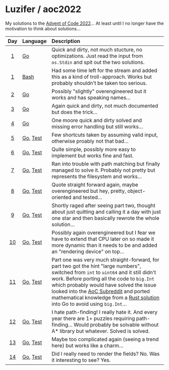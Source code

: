 # Luzifer / aoc2022

My solutions to the [Advent of Code 2022](https://adventofcode.com/2022)… At least until I no longer have the motivation to think about solutions…

| Day | Language | Description |
| :---: | :--- | :--- |
| [1](https://adventofcode.com/2022/day/1) | [Go](./day01/main.go) | Quick and dirty, not much stucture, no optimizations. Just read the input from `os.Stdin` and spit out the two solutions. |
| [1](https://adventofcode.com/2022/day/1) | [Bash](./day01/bash_solution.sh) | Had some time left for the stream and added this as a kind of troll-approach. Works but probably shouldn't be taken too serious. |
| [2](https://adventofcode.com/2022/day/2) | [Go](./day02/main.go) | Possibly "slightly" overengineered but it works and has speaking names… |
| [3](https://adventofcode.com/2022/day/3) | [Go](./day03/main.go) | Again quick and dirty, not much documented but does the trick… |
| [4](https://adventofcode.com/2022/day/4) | [Go](./day04/main.go) | One moore quick and dirty solved and missing error handling but still works… |
| [5](https://adventofcode.com/2022/day/5) | [Go](./day05/main.go), [Test](./day05/main_test.go) | Few shortcuts taken by assuming valid input, otherwise proably not that bad… |
| [6](https://adventofcode.com/2022/day/6) | [Go](./day06/main.go), [Test](./day06/main_test.go) | Quite simple, possibly more easy to implement but works fine and fast. |
| [7](https://adventofcode.com/2022/day/7) | [Go](./day07/main.go), [Test](./day07/main_test.go) | Ran into trouble with path matching but finally managed to solve it. Probably not pretty but represents the filesystem and works… |
| [8](https://adventofcode.com/2022/day/8) | [Go](./day08/main.go), [Test](./day08/main_test.go) | Quote straight forward again, maybe overengineered but hey, pretty, object-oriented and tested… |
| [9](https://adventofcode.com/2022/day/9) | [Go](./day09/main.go), [Test](./day09/main_test.go) | Shortly raged after seeing part two, thought about just quitting and calling it a day with just one star and then basically rewrote the whole solution… |
| [10](https://adventofcode.com/2022/day/10) | [Go](./day10/main.go), [Test](./day10/main_test.go) | Possibly again overengineered but I fear we have to extend that CPU later on so made it more dynamic than it needs to be and added an "rendering device" on top… |
| [11](https://adventofcode.com/2022/day/11) | [Go](./day11/main.go), [Test](./day11/main_test.go) | Part one was very much straight-forward, for part two got the hint "large numbers", switched from `int` to `uint64` and it still didn't work. Before porting all the code to `big.Int` which probably would have solved the issue looked into the [AoC Subreddit](https://www.reddit.com/r/adventofcode) and ported mathematical knowledge from a [Rust solution](https://www.reddit.com/r/adventofcode/comments/zifqmh/comment/izs6tz7/) into Go to avoid using `big.Int`… |
| [12](https://adventofcode.com/2022/day/12) | [Go](./day12/main.go), [Test](./day12/main_test.go) | I hate path-finding! I really hate it. And every year there are 1+ puzzles requiring path-finding… Would probably be solvable without A\* library but whatever. Solved is solved. |
| [13](https://adventofcode.com/2022/day/13) | [Go](./day13/main.go), [Test](./day13/main_test.go) | Maybe too complicated again (seeing a trend here) but works like a charm… |
| [14](https://adventofcode.com/2022/day/14) | [Go](./day14/main.go), [Test](./day14/main_test.go) | Did I really need to render the fields? No. Was it interesting to see? Yes. |
